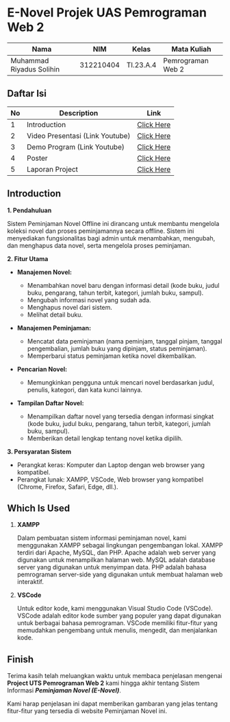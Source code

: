 # E-Novel Projek UAS Pemrograman Web 2


| Nama                      | NIM       | Kelas     | Mata Kuliah       |
| ------------------------- | --------- | --------- | ----------------- |
| Muhammad Riyadus Solihin | 312210404 | TI.23.A.4 | Pemrograman Web 2 |

## Daftar Isi <br>

| No  | Description                 | Link                                                                                                             |
| --- | --------------------------- | ---------------------------------------------------------------------------------------------------------------- |
| 1   | Introduction                | [Click Here](#introduction)                                                                                      |
| 2   | Video Presentasi (Link Youtube)                | [Click Here](https://youtu.be/-xlVoctLRdc)                                                                                     |
| 3   | Demo Program (Link Youtube) | [Click Here](https://youtu.be/rVOU5vNex6o)                                                   |
| 4   | Poster | [Click Here](https://drive.google.com/file/d/1kUUB7XFpPmXoKTadPv7v6we3tNPIOhZu/view?usp=sharing)                                                   |
| 5   | Laporan Project             | [Click Here](https://drive.google.com/file/d/1k6jbYk6MLDraefDt3lrdSW9-FNvDrMem/view?usp=sharing) |


## Introduction

**1. Pendahuluan**

Sistem Peminjaman Novel Offline ini dirancang untuk membantu mengelola koleksi novel dan proses peminjamannya secara offline. Sistem ini menyediakan fungsionalitas bagi admin untuk menambahkan, mengubah, dan menghapus data novel, serta mengelola proses peminjaman.

**2. Fitur Utama**

- **Manajemen Novel:**

  - Menambahkan novel baru dengan informasi detail (kode buku, judul buku, pengarang, tahun terbit, kategori, jumlah buku, sampul).
  - Mengubah informasi novel yang sudah ada.
  - Menghapus novel dari sistem.
  - Melihat detail buku.

- **Manajemen Peminjaman:**

  - Mencatat data peminjaman (nama peminjam, tanggal pinjam, tanggal pengembalian, jumlah buku yang dipinjam, status peminjaman).
  - Memperbarui status peminjaman ketika novel dikembalikan.

- **Pencarian Novel:**

  - Memungkinkan pengguna untuk mencari novel berdasarkan judul, penulis, kategori, dan kata kunci lainnya.

- **Tampilan Daftar Novel:**
  - Menampilkan daftar novel yang tersedia dengan informasi singkat (kode buku, judul buku, pengarang, tahun terbit, kategori, jumlah buku, sampul).
  - Memberikan detail lengkap tentang novel ketika dipilih.

**3. Persyaratan Sistem**

- Perangkat keras: Komputer dan Laptop dengan web browser yang kompatibel.
- Perangkat lunak: XAMPP, VSCode, Web browser yang kompatibel (Chrome, Firefox, Safari, Edge, dll.).

## Which Is Used

1. **XAMPP**

   Dalam pembuatan sistem informasi peminjaman novel, kami menggunakan XAMPP sebagai lingkungan pengembangan lokal. XAMPP terdiri dari Apache, MySQL, dan PHP. Apache adalah web server yang digunakan untuk menampilkan halaman web. MySQL adalah database server yang digunakan untuk menyimpan data. PHP adalah bahasa pemrograman server-side yang digunakan untuk membuat halaman web interaktif.

2. **VSCode**

   Untuk editor kode, kami menggunakan Visual Studio Code (VSCode). VSCode adalah editor kode sumber yang populer yang dapat digunakan untuk berbagai bahasa pemrograman. VSCode memiliki fitur-fitur yang memudahkan pengembang untuk menulis, mengedit, dan menjalankan kode.

## Finish

Terima kasih telah meluangkan waktu untuk membaca penjelasan mengenai **Project UTS Pemrograman Web 2** kami hingga akhir tentang Sistem Informasi **_Peminjaman Novel (E-Novel)_**.

Kami harap penjelasan ini dapat memberikan gambaran yang jelas tentang fitur-fitur yang tersedia di website Peminjaman Novel ini.
